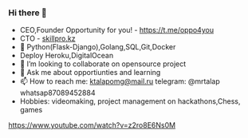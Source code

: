 ### Hi there 👋
- CEO,Founder Opportunity for you! - https://t.me/oppo4you
- CTO - [skillpro.kz](https://www.skillpro.kz/)
- 🌱 Python(Flask-Django),Golang,SQL,Git,Docker
- Deploy Heroku,DigitalOcean
- 👯 I’m looking to collaborate on opensource project
- 💬 Ask me about opportiunties and learning
- 📫 How to reach me: ktalapomg@mail.ru telegram: @mrtalap  whatsap87089452884
- Hobbies: videomaking, project management on hackathons,Chess, games

https://www.youtube.com/watch?v=z2ro8E6Ns0M
